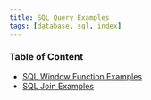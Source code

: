 ```yaml
---
title: SQL Query Examples
tags: [database, sql, index]
---
```


### Table of Content

* [SQL Window Function Examples](SQL%20Window%20Function%20Examples.md)
* [SQL Join Examples](SQL%20Join%20Examples.md)